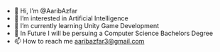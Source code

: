 - 👋 Hi, I’m @AaribAzfar
- 👀 I’m interested in Artificial Intelligence
- 🌱 I’m currently learning Unity Game Development
- 💞️  In Future I will be persuing a Computer Science Bachelors Degree
- 📫 How to reach me aaribazfar3@gmail.com

<!---
AaribAzfar/AaribAzfar is a ✨ special ✨ repository because its `README.md` (this file) appears on your GitHub profile.
You can click the Preview link to take a look at your changes.
--->
